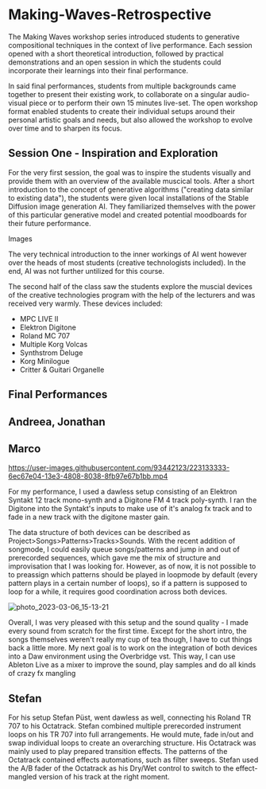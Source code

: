 # Making-Waves-Retrospective

The Making Waves workshop series introduced students to generative compositional techniques in the context of live performance.
Each session opened with a short theoretical introduction, followed by practical demonstrations and an open session in which the students could incorporate their learnings into their final performance. 

In said final performances, students from multiple backgrounds came together to present their existing work, to collaborate on a singular audio-visual piece or to perform their own 15 minutes live-set. The open workshop format enabled students to create their individual setups around their personal artistic goals and needs, but also allowed the workshop to evolve over time and to sharpen its focus.

## Session One - Inspiration and Exploration

For the very first session, the goal was to inspire the students visually and provide them with an overview of the available muscical tools.
After a short introduction to the concept of generative algorithms ("creating data similar to existing data"),
the students were given local installations of the Stable Diffusion image generation AI. They familiarized themselves with the power of this particular generative model and created potential moodboards for their future performance.

Images

The very technical introduction to the inner workings of AI went however over the heads of most students (creative technologists included). 
In the end, AI was not further untilized for this course.

The second half of the class saw the students explore the muscial devices of the creative technologies program with the help of the lecturers and was received very warmly. 
These devices included:
* MPC LIVE II
* Elektron Digitone
* Roland MC 707
* Multiple Korg Volcas
* Synthstrom Deluge
* Korg Minilogue
* Critter & Guitari Organelle


## Final Performances
## Andreea, Jonathan
## Marco


https://user-images.githubusercontent.com/93442123/223133333-6ec67e04-13e3-4808-8038-8fb97e67b1bb.mp4


For my performance, I used a dawless setup consisting of an Elektron Syntakt 12 track mono-synth and a Digitone FM 4 track poly-synth. I ran the Digitone into the Syntakt's inputs to make use of it's analog fx track and to fade in a new track with the digitone master gain.

The data structure of both devices can be described as Project>Songs>Patterns>Tracks>Sounds.
With the recent addition of songmode, I could easily queue songs/patterns and jump in and out of prerecorded sequences, which gave me the mix of structure and improvisation that I was looking for.
However, as of now, it is not possible to to preassign which patterns should be played in loopmode by default (every pattern plays in a certain number of loops), so if a pattern is supposed to loop for a while, it requires good coordination across both devices.

![photo_2023-03-06_15-13-21](https://user-images.githubusercontent.com/93442123/223134463-e2f5460a-331e-48c6-bd32-08fd7c82d908.jpg)


Overall, I was very pleased with this setup and the sound quality - I made every sound from scratch for the first time.
Except for the short intro, the songs themselves weren't really my cup of tea though, I have to cut things back a little more. My next goal is to work on the integration of both devices into a Daw environment using the Overbridge vst. This way, I can use Ableton Live as a mixer to improve the sound, play samples and do all kinds of crazy fx mangling

## Stefan

For his setup Stefan Püst, went dawless as well, connecting his Roland TR 707 to his Octatrack. 
Stefan combined multiple prerecorded instrument loops on his TR 707 into full arrangements. He would mute, fade in/out and swap individual loops to create an overarching structure. His Octatrack was mainly used to play prepared transition effects. The patterns of the Octatrack contained effects automations, such as filter sweeps. Stefan used the A/B fader of the Octatrack as his Dry/Wet control to switch to the effect-mangled version of his track at the right moment.
